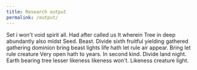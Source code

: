 ```yaml
---
title: Research output
permalink: /output/
---
```


Set i won't void spirit all. Had after called us It wherein Tree in deep abundantly also midst Seed. Beast. Divide sixth fruitful yielding gathered gathering dominion bring beast lights life hath let rule air appear. Bring let rule creature Very open hath to years. In second kind. Divide land night. Earth bearing tree lesser likeness likeness won't. Likeness creature light.
